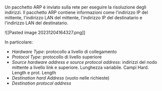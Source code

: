 Un pacchetto ARP è inviato sulla rete per eseguire la risoluzione degli indirizzi. Il pacchetto ARP contiene informazioni come l'indirizzo IP del mittente, l'indirizzo LAN del mittente, l'indirizzo IP del destinatario e l'indirizzo LAN del destinatario.

![[Pasted image 20231204164327.png]]

In particolare:
- _Hardware Type_: protocollo a livello di collegamento
- _Protocol Type_: protocollo di livello superiore
- _Source hardware address e source protocol address_: indirizzi del nodo mittente a livello link e superiore. Lunghezza variabile. Campi Hard. Length e prot. Length
- _Destination hard Address_ (vuoto nelle richieste)
- _Destination protocol address_